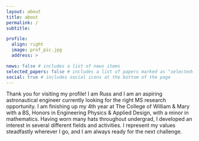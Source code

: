 ```yaml
---
layout: about
title: about
permalink: /
subtitle:

profile:
  align: right
  image: prof_pic.jpg
  address: >

news: false # includes a list of news items
selected_papers: false # includes a list of papers marked as "selected={true}"
social: true # includes social icons at the bottom of the page
---
```


Thank you for visiting my profile! I am Russ and I am an aspiring astronautical engineer currently looking for the right MS research opportunity. I am finishing up my 4th year at The College of William & Mary with a BS, Honors in Engineering Physics & Applied Design, with a minor in mathematics. Having worn many hats throughout undergrad, I developed an interest in several different fields and activities. I represent my values steadfastly wherever I go, and I am always ready for the next challenge.
